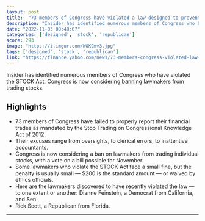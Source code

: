 ```yaml
---
layout: post
title:  "73 members of Congress have violated a law designed to prevent insider trading and stop conflicts-of-interest"
description: "Insider has identified numerous members of Congress who have violated the STOCK Act. Congress is now considering banning lawmakers from trading stocks."
date: "2022-11-03 00:48:07"
categories: ['designed', 'stock', 'republican']
score: 293
image: "https://i.imgur.com/WQKCmv3.jpg"
tags: ['designed', 'stock', 'republican']
link: "https://finance.yahoo.com/news/73-members-congress-violated-law-164958401.html"
---
```


Insider has identified numerous members of Congress who have violated the STOCK Act. Congress is now considering banning lawmakers from trading stocks.

## Highlights

- 73 members of Congress have failed to properly report their financial trades as mandated by the Stop Trading on Congressional Knowledge Act of 2012.
- Their excuses range from oversights, to clerical errors, to inattentive accountants.
- Congress is now considering a ban on lawmakers from trading individual stocks, with a vote on a bill possible for November.
- Some lawmakers who violate the STOCK Act face a small fine, but the penalty is usually small — $200 is the standard amount — or waived by ethics officials.
- Here are the lawmakers discovered to have recently violated the law — to one extent or another: Dianne Feinstein, a Democrat from California, and Sen.
- Rick Scott, a Republican from Florida.

---
